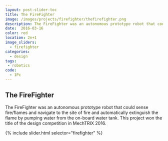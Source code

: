 ```yaml
---
layout: post-slider-toc
title: The FireFighter
image: /images/projects/firefighter/thefirefighter.png
description: The FireFighter was an autonomous prototype robot that could sense fire/flames and navigate to the site of fire and automatically extinguish the flame by pumping water from the on-board water tank. This project won the title of the design competition in MechTRIX 2016.
date:  2016-03-16
color: red
location: 2n+1
image_sliders:
  - firefighter
categories:
  - design 
tags:
 - robotics
code:
  - 1Pc
---
```


## The FireFighter

The FireFighter was an autonomous prototype robot that could sense fire/flames and navigate to the site of fire and automatically extinguish the flame by pumping water from the on-board water tank. This project won the title of the design competition in MechTRIX 2016.

{% include slider.html selector="firefighter" %}
